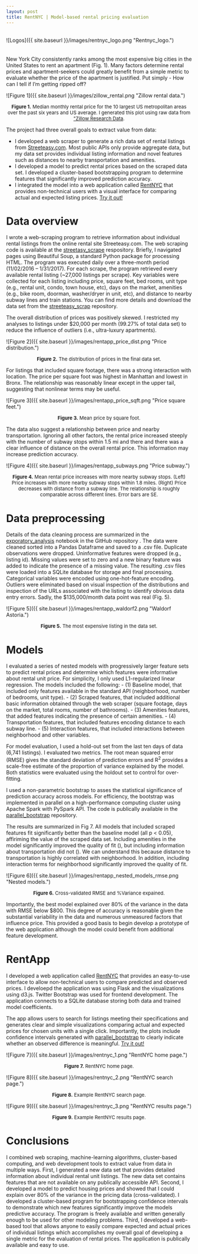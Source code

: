 ```yaml
---
layout: post
title: RentNYC | Model-based rental pricing evaluation
---
```

<br>
![Logos]({{ site.baseurl }}/images/rentnyc_logo.png "Rentnyc_logo.")
<br>
<br>
<br>
New York City consistently ranks among the most expensive big cities in the United States to rent an apartment (Fig. 1).  Many factors determine rental prices and apartment-seekers could greatly benefit from a simple metric to evaluate whether the price of the apartment is justified.  Put simply - How can I tell if I’m getting ripped off?

![Figure 1]({{ site.baseurl }}/images/zillow_rental.png "Zillow rental data.")
<p align="center">
<font size="2"><b>Figure 1.</b> Median monthly rental price for the 10 largest US metropolitan areas over the past six years and US average. I generated this plot using raw data from <a href = "https://www.zillow.com/research/data/">"Zillow Research Data</a>.</font>
</p>

The project had three overall goals to extract value from data:
- I developed a web scraper to generate a rich data set of rental listings from [Streeteasy.com](https://www.streeteasy.com).  Most public APIs only provide aggregate data, but my data set provides individual listing information and novel features such as distances to nearby transportation and amenities.
- I developed a model to predict rental prices based on the scraped data set.  I developed a cluster-based bootstrapping program to determine features that significantly improved prediction accuracy.
- I integrated the model into a web application called [RentNYC](https://purcelba.pythonanywhere.com/) that provides non-technical users with a visual interface for comparing actual and expected listing prices.  [Try it out!](https://purcelba.pythonanywhere.com/)

# Data overview

I wrote a web-scraping program to retrieve information about individual rental listings from the online rental site Streeteasy.com.  The web scraping code is available at the [streetasy_scrape](https://github.com/purcelba/streeteasy_scrape) respository. Briefly, I navigated pages using Beautiful Soup, a standard Python package for processing HTML.  The program was executed daily over a three-month period (11/02/2016 – 1/31/2017).  For each scrape, the program retrieved every available rental listing (~27,000 listings per scrape). Key variables were collected for each listing including price, square feet, bed rooms, unit type (e.g., rental unit, condo, town house, etc), days on the market, amenities (e.g., bike room, doorman, washer/dryer in unit, etc), and distance to nearby subway lines and train stations.  You can find more details and download the data set from the [streeteasy_scrap](https://github.com/purcelba/streeteasy_scrape) repository.

The overall distribution of prices was positively skewed. I restricted my analyses to listings under $20,000 per month (99.27% of total data set) to reduce the influence of outliers (i.e., ultra-luxury apartments).

![Figure 2]({{ site.baseurl }}/images/rentapp_price_dist.png "Price distribution.")
<p align="center">
<font size="2"><b>Figure 2.</b> The distribution of prices in the final data set. </font>
</p>

For listings that included square footage, there was a strong interaction with location.  The price per square foot was highest in Manhattan and lowest in Bronx.  The relationship was reasonably linear except in the upper tail, suggesting that nonlinear terms may be useful.

![Figure 3]({{ site.baseurl }}/images/rentapp_price_sqft.png "Price square feet.")
<p align="center">
<font size="2"><b>Figure 3.</b> Mean price by square foot. </font>
</p>

The data also suggest a relationship between price and nearby transportation.  Ignoring all other factors, the rental price increased steeply with the number of subway stops within 1.5 mi and there and there was a clear influence of distance on the overall rental price. This information may increase prediction accuracy.

![Figure 4]({{ site.baseurl }}/images/rentapp_subways.png "Price subway.")
<p align="center">
<font size="2"><b>Figure 4.</b> Mean rental price increases with more nearby subway stops.  (Left) Price increases with more nearby subway stops within 1.8 miles.  (Right) Price decreases with distance from a subway line.  The relationship is roughly comparable across different lines.  Error bars are SE.   </font>
</p>

# Data preprocessing

Details of the data cleaning process are summarized in the [exporatory_analysis](https://github.com/purcelba/streeteasy_model/blob/master/notebooks/exploratory_analysis.ipynb) notebook in the GitHub repository .  The data were cleaned sorted into a Pandas Dataframe and saved to a .csv file.  Duplicate observations were dropped.  Uninformative features were dropped (e.g., listing id).  Missing values were set to zero and a new binary feature was added to indicate the presence of a missing value.  The resulting .csv files were loaded into a SQLite database for storage and final processing.  Categorical variables were encoded using one-hot-feature encoding. Outliers were eliminated based on visual inspection of the distributions and inspection of the URLs associated with the listing to identify obvious data entry errors. Sadly, the $135,000/month data point was real (Fig. 5).

![Figure 5]({{ site.baseurl }}/images/rentapp_waldorf2.png "Waldorf Astoria.")
<p align="center">
<font size="2"><b>Figure 5.</b> The most expensive listing in the data set. </font>
</p>


# Models
I evaluated a series of nested models with progressively larger feature sets to predict rental prices and determine which features were informative about rental unit price.  For simplicity, I only used L1-regularized linear regression. The models included the following:
        - (1) Baseline model, that included only features available in the standard API (neighborhood, number of bedrooms, unit type).
        - (2) Scraped features, that included additional basic information obtained through the web scraper (square footage, days on the market, total rooms, number of bathrooms).
        - (3) Amenities features, that added features indicating the presence of certain amenities.
        - (4) Transportation features, that included features encoding distance to each subway line.
        - (5) Interaction features, that included interactions between neighborhood and other variables.

For model evaluation, I used a hold-out set from the last ten days of data (6,741 listings).  I evaluated two metrics.  The root mean squared error (RMSE) gives the standard deviation of prediction errors and R<sup>2</sup> provides a scale-free estimate of the proportion of variance explained by the model. Both statistics were evaluated using the holdout set to control for over-fitting. 

I used a non-parametric bootstrap to asses the statistical significance of prediction accuracy across models.  For efficiency, the bootstrap was implemented in parallel on a high-performance computing cluster using Apache Spark with PySpark API.  The code is publically available in the [parallel_bootstrap](https://github.com/purcelba/parallel_bootstrap) repository.  

The results are summarized in Fig 7.  All models that included scraped features fit significantly better than the baseline model (all p < 0.05), affiriming the value of the scraped data set.  Including amenities in the model significantly improved the quality of fit (), but including information about transportation did not (). We can understand this because distance to transportation is highly correlated with neighborhood.  In addition, including interaction terms for neighborhood significantly improved the quality of fit.

![Figure 6]({{ site.baseurl }}/images/rentapp_nested_models_rmse.png "Nested models.")
<p align="center">
<font size="2"><b>Figure 6.</b> Cross-validated RMSE and %Variance expained.   </font>
</p>

Importantly, the best model explained over 80% of the variance in the data with RMSE below $800.  This degree of accuracy is reasonable given the substantial variability in the data and numerous unmeasured factors that influence price.  This provided a good basis to begin develop a prototype of the web application although the model could  benefit from additional feature development.


# RentApp
I developed a web application called [RentNYC]() that provides an easy-to-use interface to allow non-technical users to compare predicted and observed prices.  I develoepd the application was using Flask and the visualizations using d3.js.  Twitter Bootstrap was used for frontend development. The application connects to a SQLite database storing both data and trained model coefficients.  

The app allows users to search for listings meeting their specifications and generates clear and simple visualizations comparing actual and expected prices for chosen units with a single click.  Importantly, the plots include confidence intervals generated with [parallel_bootstrap](https://github.com/purcelba/parallel_bootstrap) to clearly indicate whether an observed difference is meaningful.  [Try it out!](https://purcelba.pythonanywhere.com/)

![Figure 7]({{ site.baseurl }}/images/rentnyc_1.png "RentNYC home page.")
<p align="center">
<font size="2"><b>Figure 7.</b> RentNYC home page.   </font>
</p>

![Figure 8]({{ site.baseurl }}/images/rentnyc_2.png "RentNYC search page.")
<p align="center">
<font size="2"><b>Figure 8.</b> Example RentNYC search page.   </font>
</p>

![Figure 9]({{ site.baseurl }}/images/rentnyc_3.png "RentNYC results page.")
<p align="center">
<font size="2"><b>Figure 9.</b> Example RentNYC results page.   </font>
</p>

# Conclusions

I combined web scraping, machine-learning algorithms, cluster-based computing, and web development tools to extract value from data in multiple ways.  First, I generated a new data set that provides detailed information about individual rental unit listings.  The new data set contains features that are not available on any publically accessible API.  Second, I developed a model to predict housing prices and showed that I could explain over 80% of the variance in the pricing data (cross-validated).  I developed a cluster-based program for bootstrapping confidence intervals to demonstrate which new features significantly improve the models predictive accuracy.  The program is freely available and written generally enough to be used for other modeling problems.  Third, I developed a web-based tool that allows anyone to easily compare expected and actual prices of individual listings which accomplishes my overall goal of developing a single metric for the evaluation of rental prices.  The application is publically available and easy to use.



